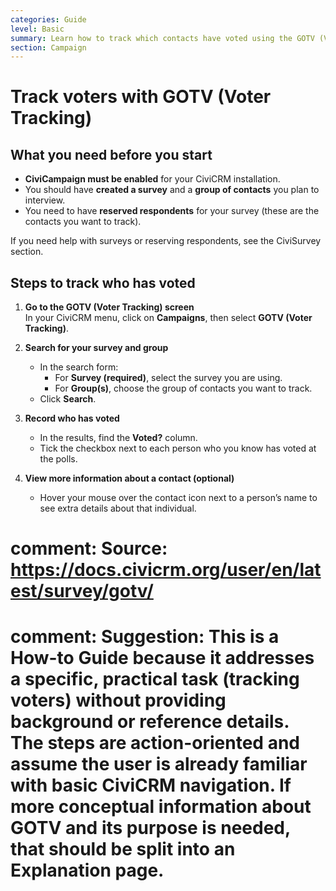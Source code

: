 ```yaml
---
categories: Guide
level: Basic
summary: Learn how to track which contacts have voted using the GOTV (Voter Tracking) feature in CiviCRM.
section: Campaign
---
```


# Track voters with GOTV (Voter Tracking)

## What you need before you start

- **CiviCampaign must be enabled** for your CiviCRM installation.
- You should have **created a survey** and a **group of contacts** you plan to interview.
- You need to have **reserved respondents** for your survey (these are the contacts you want to track).

If you need help with surveys or reserving respondents, see the CiviSurvey section.

## Steps to track who has voted

1. **Go to the GOTV (Voter Tracking) screen**  
   In your CiviCRM menu, click on **Campaigns**, then select **GOTV (Voter Tracking)**.

2. **Search for your survey and group**
   - In the search form:
     - For **Survey (required)**, select the survey you are using.
     - For **Group(s)**, choose the group of contacts you want to track.
   - Click **Search**.

3. **Record who has voted**
   - In the results, find the **Voted?** column.
   - Tick the checkbox next to each person who you know has voted at the polls.

4. **View more information about a contact (optional)**
   - Hover your mouse over the contact icon next to a person’s name to see extra details about that individual.

# comment: Source: https://docs.civicrm.org/user/en/latest/survey/gotv/
# comment: Suggestion: This is a How-to Guide because it addresses a specific, practical task (tracking voters) without providing background or reference details. The steps are action-oriented and assume the user is already familiar with basic CiviCRM navigation. If more conceptual information about GOTV and its purpose is needed, that should be split into an Explanation page.